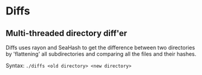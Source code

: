 # Diffs
## Multi-threaded directory diff'er
Diffs uses rayon and SeaHash to get the difference between two directories by 'flattening' all subdirectories and comparing all the files and their hashes.

Syntax: `./diffs <old directory> <new directory>`